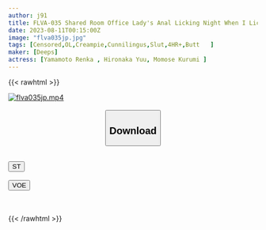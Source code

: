 ```yaml
---
author: j91
title: FLVA-035 Shared Room Office Lady's Anal Licking Night When I Licked And Picked The Asshole That Smells Smell Of A Female Senior Who Is Always Bullish... I Couldn't Believe It To Be A Female Face Orgasm! I Asked For An Anal Cunnilingus With A Twitching Asshole, So I Gave Her A Raw Creampie SEX Until Morning In A Love Hotel
date: 2023-08-11T00:15:00Z
image: "flva035jp.jpg"
tags: [Censored,OL,Creampie,Cunnilingus,Slut,4HR+,Butt	 ]
maker: [Deeps]
actress: [Yamamoto Renka , Hironaka Yuu, Momose Kurumi ]
---
```



{{< rawhtml >}}

<div class="video" data-videoid="267DR6yk3qFzrK">
    <a href="javascript:;">
        <img src="https://my.j91.asia/posts/flva035jp/flva035jp.jpg" width="WIDTH" height="HEIGHT" alt="flva035jp.mp4" loading="lazy">
    </a>
</div>

<script type="text/javascript" src="https://j91.asia/asset/on-demand-st.js"></script>

<br>
  <link rel="stylesheet" href="https://j91.asia/asset/bs5.css">
  
  <center>
  <button class="btn btn-primary" type="button" data-bs-toggle="collapse" data-bs-target=".multi-collapse" aria-expanded="false" aria-controls="multiCollapseExample1 multiCollapseExample2"><h2>Download</h2></button></center>
</p>
<div class="row">
  <div class="col">
    <div class="collapse multi-collapse" id="multiCollapseExample1">
      <div class="card card-body">
	      	      <br>
<div class="buttons">  
<a href="https://streamtape.to/v/267DR6yk3qFzrK"><button class="btn-hover color-3"><i class="fa fa-download"></i> ST</button></a></div>
    </div>
  </div>
</div>
  <div class="col">
    <div class="collapse multi-collapse" id="multiCollapseExample2">
      <div class="card card-body">
	      <br>
<div class="buttons">
    <a href="https://voe.sx/zbmckdefrsij"><button class="btn-hover color-9"><i class="fa fa-download"></i> VOE</button></a></div>
<br><br>
      </div>
    </div>
  </div>
</div>

{{< /rawhtml >}}